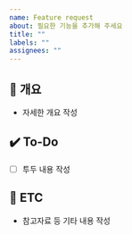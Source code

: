 ```yaml
---
name: Feature request
about: 필요한 기능을 추가해 주세요
title: ""
labels: ""
assignees: ""
---
```


## 📝 개요

- 자세한 개요 작성

## ✔️ To-Do

- [ ] 투두 내용 작성

## 👀 ETC

- 참고자료 등 기타 내용 작성
